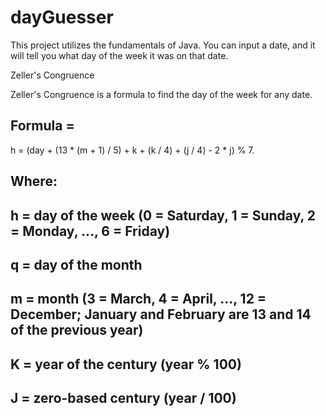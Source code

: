 # dayGuesser

This project utilizes the fundamentals of Java. You can input a date, and it will tell you what day of the week it was on that date.

Zeller's Congruence

Zeller's Congruence is a formula to find the day of the week for any date.

Formula =
-
  h = (day + (13 * (m + 1) / 5) + k + (k / 4) + (j / 4) - 2 * j) % 7.
  
Where:
-  
h
  = day of the week (0 = Saturday, 1 = Sunday, 2 = Monday, ..., 6 = Friday)
-  
q
  = day of the month
-  
m
  = month (3 = March, 4 = April, ..., 12 = December; January and February are 13 and 14 of the previous year)
-  
K
  = year of the century (year % 100)
-  
J
  = zero-based century (year / 100)
-


  

